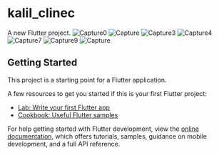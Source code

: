 # kalil_clinec

A new Flutter project.
![Capture0](https://github.com/mudakkirafridi/Khalil-Clinec/assets/139226585/336366e1-7bd4-4f50-91e3-466150b939cd)
![Capture](https://github.com/mudakkirafridi/Khalil-Clinec/assets/139226585/29f95ea0-d0e7-41bc-86bc-88a1ae4e5274)
![Capture3](https://github.com/mudakkirafridi/Khalil-Clinec/assets/139226585/78e1aa91-f36e-4bdd-9402-02cf87015ff9)
![Capture4](https://github.com/mudakkirafridi/Khalil-Clinec/assets/139226585/0b112a6d-4187-4f46-bed0-62b7cced3106)
![Capture7](https://github.com/mudakkirafridi/Khalil-Clinec/assets/139226585/ef17d31b-1a4a-4ce1-bad1-b3ac4efd22bf)
![Capture9](https://github.com/mudakkirafridi/Khalil-Clinec/assets/139226585/3eefce42-6b12-4362-9fee-98137e0d3ccb)
![Capture](https://github.com/mudakkirafridi/Khalil-Clinec/assets/139226585/277be9ea-887c-49ad-a986-4b8dbf39f551)

## Getting Started

This project is a starting point for a Flutter application.

A few resources to get you started if this is your first Flutter project:

- [Lab: Write your first Flutter app](https://docs.flutter.dev/get-started/codelab)
- [Cookbook: Useful Flutter samples](https://docs.flutter.dev/cookbook)

For help getting started with Flutter development, view the
[online documentation](https://docs.flutter.dev/), which offers tutorials,
samples, guidance on mobile development, and a full API reference.
